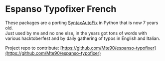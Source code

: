 # Espanso Typofixer French

These packages are a porting [SyntaxAutoFix](https://github.com/Mte90/SyntaxAutoFix) in Python that is now 7 years old.  
Just used by me and no one else, in the years got tons of words with various hacktoberfest and by daily gathering of typos in English and Italian.  

Project repo to contribute: [https://github.com/Mte90/espanso-typofixer](https://github.com/Mte90/espanso-typofixer)
